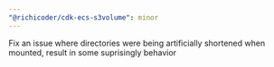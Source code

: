 ```yaml
---
"@richicoder/cdk-ecs-s3volume": minor
---
```


Fix an issue where directories were being artificially shortened when mounted, result in some suprisingly behavior
